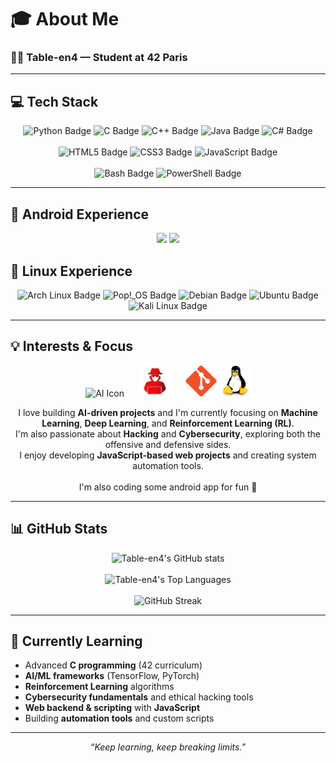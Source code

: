 <p align="center">

# 🎓 About Me

### 👨‍💻 Table-en4 — Student at 42 Paris

</p>

---

## 💻 Tech Stack

<p align="center">
    <img src="https://img.shields.io/badge/Python-3776AB?style=for-the-badge&logo=python&logoColor=FFD43B" alt="Python Badge" />
    <img src="https://img.shields.io/badge/C-00599C?style=for-the-badge&logo=c&logoColor=white" alt="C Badge" />
    <img src="https://img.shields.io/badge/C%2B%2B-004482?style=for-the-badge&logo=cplusplus&logoColor=white" alt="C++ Badge" />
    <img src="https://img.shields.io/badge/Java-007396?style=for-the-badge&logo=openjdk&logoColor=white" alt="Java Badge" />
    <img src="https://img.shields.io/badge/C%23-512BD4?style=for-the-badge&logo=dotnet&logoColor=white" alt="C# Badge" />
    <br><br>
    <img src="https://img.shields.io/badge/HTML5-E44D26?style=for-the-badge&logo=html5&logoColor=white" alt="HTML5 Badge" />
    <img src="https://img.shields.io/badge/CSS3-1572B6?style=for-the-badge&logo=css3&logoColor=white" alt="CSS3 Badge" />
    <img src="https://img.shields.io/badge/JavaScript-F7E01D?style=for-the-badge&logo=javascript&logoColor=black" alt="JavaScript Badge" />
    <br><br>
    <img src="https://img.shields.io/badge/Bash-4EAA25?style=for-the-badge&logo=gnu-bash&logoColor=white" alt="Bash Badge" />
    <img src="https://img.shields.io/badge/PowerShell-5391FE?style=for-the-badge&logo=powershell&logoColor=white" alt="PowerShell Badge" />
</p>

---

## 🤖 Android Experience

<p align="center">
    <img src="https://img.shields.io/badge/Android-3DDC84?style=for-the-badge&logo=Android&logoColor=white" atlas="Android">
    <img src="https://img.shields.io/badge/Kotlin-7F52FF?style=for-the-badge&logo=Kotlin&logoColor=white" atlas="Kotlin">
</p>

## 🐧 Linux Experience

<p align="center">
    <img src="https://img.shields.io/badge/Arch_Linux-1793D1?style=for-the-badge&logo=arch-linux&logoColor=white" alt="Arch Linux Badge" />
    <img src="https://img.shields.io/badge/Pop!_OS-48B9C7?style=for-the-badge&logo=pop-os&logoColor=white" alt="Pop!_OS Badge" />
    <img src="https://img.shields.io/badge/Debian-A81D33?style=for-the-badge&logo=debian&logoColor=white" alt="Debian Badge" />
    <img src="https://img.shields.io/badge/Ubuntu-E95420?style=for-the-badge&logo=ubuntu&logoColor=white" alt="Ubuntu Badge" />
    <img src="https://img.shields.io/badge/Kali_Linux-557C94?style=for-the-badge&logo=kali-linux&logoColor=white" alt="Kali Linux Badge" />
</p>

---


## 💡 Interests & Focus

<p align="center">
    <img width="50" height="50" src="https://avatars.githubusercontent.com/u/15658638?s=200&v=4" alt="AI Icon" title="Artificial Intelligence" />
    <img width="50" height="50" src="https://raw.githubusercontent.com/MISP/intelligence-icons/master/simple_png/128/threat_actor.png" alt="Cybersecurity Icon" title="Hacking & Cybersecurity" style="margin: 0 20px;" />
    <img width="50" height="50" src="https://raw.githubusercontent.com/devicons/devicon/master/icons/git/git-original.svg" alt="Git Icon" title="42 Paris Projects" />
    <img width="50" height="50" src="https://raw.githubusercontent.com/devicons/devicon/master/icons/linux/linux-original.svg" alt="Linux Icon" title="Pro Linux user"/>
</p>

<p align="center">
    I love building <b>AI-driven projects</b> and I'm currently focusing on <b>Machine Learning</b>, <b>Deep Learning</b>, and <b>Reinforcement Learning (RL)</b>.<br>
    I'm also passionate about <b>Hacking</b> and <b>Cybersecurity</b>, exploring both the offensive and defensive sides.<br>
    I enjoy developing <b>JavaScript-based web projects</b> and creating system automation tools.<br><br>
    I'm also coding some android app for fun 🤖
</p>

---

## 📊 GitHub Stats

<p align="center">
    <img src="https://github-readme-stats.vercel.app/api?username=Table-en4&show_icons=true&theme=tokyonight&include_all_commits=true&count_private=true" alt="Table-en4's GitHub stats" />
    <br><br>
    <img src="https://github-readme-stats.vercel.app/api/top-langs/?username=Table-en4&layout=compact&theme=tokyonight" alt="Table-en4's Top Languages" />
    <br><br>
    <img src="https://streak-stats.demolab.com?user=Table-en4&theme=tokyonight" alt="GitHub Streak" />
</p>

---

## 🧠 Currently Learning

- Advanced **C programming** (42 curriculum)
- **AI/ML frameworks** (TensorFlow, PyTorch)
- **Reinforcement Learning** algorithms
- **Cybersecurity fundamentals** and ethical hacking tools
- **Web backend & scripting** with **JavaScript**
- Building **automation tools** and custom scripts

---

<p align="center">
  <i>“Keep learning, keep breaking limits.”</i>
</p>

